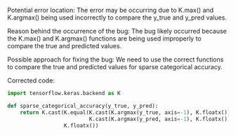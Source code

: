 Potential error location: The error may be occurring due to K.max() and K.argmax() being used incorrectly to compare the y_true and y_pred values.

Reason behind the occurrence of the bug: The bug likely occurred because the K.max() and K.argmax() functions are being used improperly to compare the true and predicted values.

Possible approach for fixing the bug: We need to use the correct functions to compare the true and predicted values for sparse categorical accuracy.

Corrected code:

```python
import tensorflow.keras.backend as K

def sparse_categorical_accuracy(y_true, y_pred):
    return K.cast(K.equal(K.cast(K.argmax(y_true, axis=-1), K.floatx()),
                          K.cast(K.argmax(y_pred, axis=-1), K.floatx())),
                  K.floatx())
```